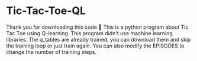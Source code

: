 # Tic-Tac-Toe-QL
Thank you for downloading this code 🙏
This is a python program about Tic Tac Toe using Q-learning. This program didn't use machine learning libraries.
The q_tables are already trained, you can download them and skip the training loop or just train again. You can also modify the EPISODES to change the number of training steps.
